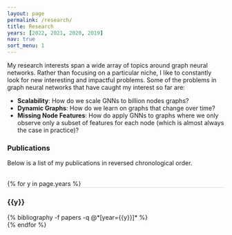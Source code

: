 ```yaml
---
layout: page
permalink: /research/
title: Research
years: [2022, 2021, 2020, 2019]
nav: true
sort_menu: 1
---
```

My research interests span a wide array of topics around graph neural networks. Rather than focusing on a particular niche, I like to constantly look for new interesting and impactful problems. Some of the problems in graph neural networks that have caught my interest so far are:
- **Scalability**: How do we scale GNNs to billion nodes graphs?
- **Dynamic Graphs**: How do we learn on graphs that change over time? 
- **Missing Node Features**: How do apply GNNs to graphs where we only observe only a subset of features for each node (which is almost always the case in practice)?

### Publications
Below is a list of my publications in reversed chronological order. 

<div class="publications">

<br/>
{% for y in page.years %}
  <div class="row m-0 p-0" style="border-top: 1px solid #ddd; flex-direction: row-reverse;">
    <div class="col-sm-1 mt-2 p-0 pr-1">
      <h3 class="bibliography-year">{{y}}</h3>
    </div>
    <div class="col-sm-11 p-0">
      {% bibliography -f papers -q @*[year={{y}}]* %}
    </div>
  </div>
{% endfor %}
